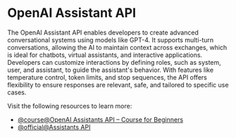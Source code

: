 # OpenAI Assistant API

The OpenAI Assistant API enables developers to create advanced conversational systems using models like GPT-4. It supports multi-turn conversations, allowing the AI to maintain context across exchanges, which is ideal for chatbots, virtual assistants, and interactive applications. Developers can customize interactions by defining roles, such as system, user, and assistant, to guide the assistant's behavior. With features like temperature control, token limits, and stop sequences, the API offers flexibility to ensure responses are relevant, safe, and tailored to specific use cases.

Visit the following resources to learn more:

- [@course@OpenAI Assistants API – Course for Beginners](https://www.youtube.com/watch?v=qHPonmSX4Ms)
- [@official@Assistants API](https://platform.openai.com/docs/assistants/overview)
